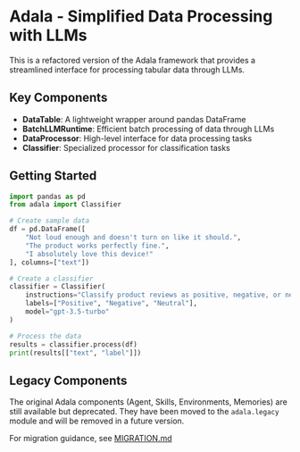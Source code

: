 # Adala - Simplified Data Processing with LLMs

This is a refactored version of the Adala framework that provides a streamlined interface for processing tabular data through LLMs.

## Key Components

- **DataTable**: A lightweight wrapper around pandas DataFrame
- **BatchLLMRuntime**: Efficient batch processing of data through LLMs
- **DataProcessor**: High-level interface for data processing tasks
- **Classifier**: Specialized processor for classification tasks

## Getting Started

```python
import pandas as pd
from adala import Classifier

# Create sample data
df = pd.DataFrame([
    "Not loud enough and doesn't turn on like it should.",
    "The product works perfectly fine.",
    "I absolutely love this device!"
], columns=["text"])

# Create a classifier
classifier = Classifier(
    instructions="Classify product reviews as positive, negative, or neutral.",
    labels=["Positive", "Negative", "Neutral"],
    model="gpt-3.5-turbo"
)

# Process the data
results = classifier.process(df)
print(results[["text", "label"]])
```

## Legacy Components

The original Adala components (Agent, Skills, Environments, Memories) are still available but deprecated. They have been moved to the `adala.legacy` module and will be removed in a future version.

For migration guidance, see [MIGRATION.md](./core/MIGRATION.md)